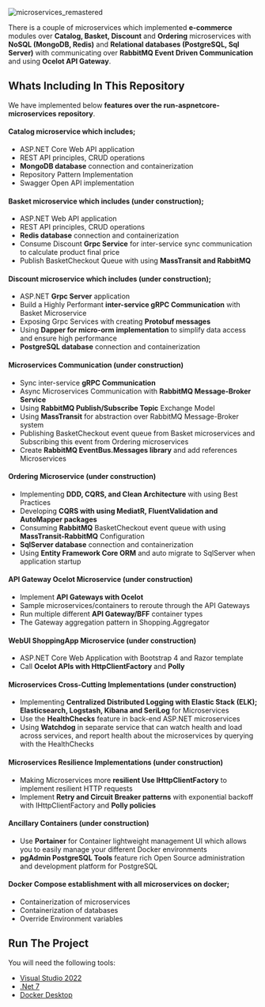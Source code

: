 ![microservices_remastered](https://user-images.githubusercontent.com/1147445/110304529-c5b70180-800c-11eb-832b-a2751b5bda76.png)

There is a couple of microservices which implemented **e-commerce** modules over **Catalog, Basket, Discount** and **Ordering** microservices with **NoSQL (MongoDB, Redis)** and **Relational databases (PostgreSQL, Sql Server)** with communicating over **RabbitMQ Event Driven Communication** and using **Ocelot API Gateway**.

## Whats Including In This Repository

We have implemented below **features over the run-aspnetcore-microservices repository**.

#### Catalog microservice which includes;

- ASP.NET Core Web API application
- REST API principles, CRUD operations
- **MongoDB database** connection and containerization
- Repository Pattern Implementation
- Swagger Open API implementation

#### Basket microservice which includes (under construction);

- ASP.NET Web API application
- REST API principles, CRUD operations
- **Redis database** connection and containerization
- Consume Discount **Grpc Service** for inter-service sync communication to calculate product final price
- Publish BasketCheckout Queue with using **MassTransit and RabbitMQ**

#### Discount microservice which includes (under construction);

- ASP.NET **Grpc Server** application
- Build a Highly Performant **inter-service gRPC Communication** with Basket Microservice
- Exposing Grpc Services with creating **Protobuf messages**
- Using **Dapper for micro-orm implementation** to simplify data access and ensure high performance
- **PostgreSQL database** connection and containerization

#### Microservices Communication (under construction)

- Sync inter-service **gRPC Communication**
- Async Microservices Communication with **RabbitMQ Message-Broker Service**
- Using **RabbitMQ Publish/Subscribe Topic** Exchange Model
- Using **MassTransit** for abstraction over RabbitMQ Message-Broker system
- Publishing BasketCheckout event queue from Basket microservices and Subscribing this event from Ordering microservices
- Create **RabbitMQ EventBus.Messages library** and add references Microservices

#### Ordering Microservice (under construction)

- Implementing **DDD, CQRS, and Clean Architecture** with using Best Practices
- Developing **CQRS with using MediatR, FluentValidation and AutoMapper packages**
- Consuming **RabbitMQ** BasketCheckout event queue with using **MassTransit-RabbitMQ** Configuration
- **SqlServer database** connection and containerization
- Using **Entity Framework Core ORM** and auto migrate to SqlServer when application startup

#### API Gateway Ocelot Microservice (under construction)

- Implement **API Gateways with Ocelot**
- Sample microservices/containers to reroute through the API Gateways
- Run multiple different **API Gateway/BFF** container types
- The Gateway aggregation pattern in Shopping.Aggregator

#### WebUI ShoppingApp Microservice (under construction)

- ASP.NET Core Web Application with Bootstrap 4 and Razor template
- Call **Ocelot APIs with HttpClientFactory** and **Polly**

#### Microservices Cross-Cutting Implementations (under construction)

- Implementing **Centralized Distributed Logging with Elastic Stack (ELK); Elasticsearch, Logstash, Kibana and SeriLog** for Microservices
- Use the **HealthChecks** feature in back-end ASP.NET microservices
- Using **Watchdog** in separate service that can watch health and load across services, and report health about the microservices by querying with the HealthChecks

#### Microservices Resilience Implementations (under construction)

- Making Microservices more **resilient Use IHttpClientFactory** to implement resilient HTTP requests
- Implement **Retry and Circuit Breaker patterns** with exponential backoff with IHttpClientFactory and **Polly policies**

#### Ancillary Containers (under construction)

- Use **Portainer** for Container lightweight management UI which allows you to easily manage your different Docker environments
- **pgAdmin PostgreSQL Tools** feature rich Open Source administration and development platform for PostgreSQL

#### Docker Compose establishment with all microservices on docker;

- Containerization of microservices
- Containerization of databases
- Override Environment variables

## Run The Project

You will need the following tools:

- [Visual Studio 2022](https://visualstudio.microsoft.com/downloads/)
- [.Net 7](https://dotnet.microsoft.com/download/dotnet-core/5)
- [Docker Desktop](https://www.docker.com/products/docker-desktop)

